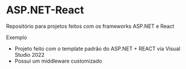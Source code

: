 # ASP.NET-React
Repositório para projetos feitos com os frameworks ASP.NET e React

Exemplo
- Projeto feito com o template padrão do ASP.NET + REACT via Visual Studio 2022
- Possui um middleware customizado
